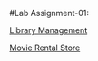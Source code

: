#Lab Assignment-01:

  [Library Management](https://github.com/RahulO1/Web_Technology_2025/blob/main/Library%20Management.html)
  
  [Movie Rental Store](https://github.com/RahulO1/Web_Technology_2025/blob/main/Movie%20Rental%20Store.html)
